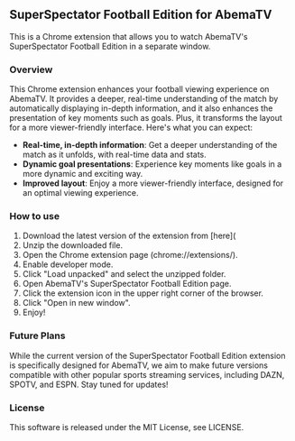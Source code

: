 ## SuperSpectator Football Edition for AbemaTV

This is a Chrome extension that allows you to watch AbemaTV's SuperSpectator Football Edition in a separate window.

### Overview

This Chrome extension enhances your football viewing experience on AbemaTV. It provides a deeper, real-time understanding of the match by automatically displaying in-depth information, and it also enhances the presentation of key moments such as goals. Plus, it transforms the layout for a more viewer-friendly interface. Here's what you can expect:

- **Real-time, in-depth information**: Get a deeper understanding of the match as it unfolds, with real-time data and stats.
- **Dynamic goal presentations**: Experience key moments like goals in a more dynamic and exciting way.
- **Improved layout**: Enjoy a more viewer-friendly interface, designed for an optimal viewing experience.

### How to use

1. Download the latest version of the extension from [here](
2. Unzip the downloaded file.
3. Open the Chrome extension page (chrome://extensions/).
4. Enable developer mode.
5. Click "Load unpacked" and select the unzipped folder.
6. Open AbemaTV's SuperSpectator Football Edition page.
7. Click the extension icon in the upper right corner of the browser.
8. Click "Open in new window".
9. Enjoy!

### Future Plans

While the current version of the SuperSpectator Football Edition extension is specifically designed for AbemaTV, we aim to make future versions compatible with other popular sports streaming services, including DAZN, SPOTV, and ESPN. Stay tuned for updates!

### License

This software is released under the MIT License, see LICENSE.
